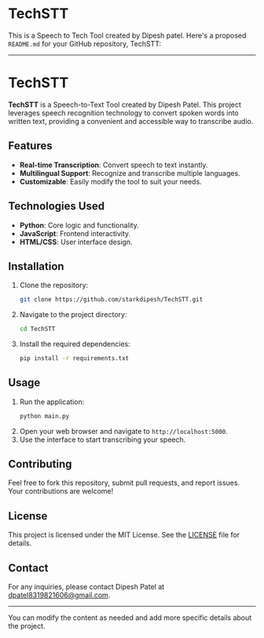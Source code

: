 # TechSTT
This is a Speech to Tech Tool created by Dipesh patel.
Here's a proposed `README.md` for your GitHub repository, TechSTT:

---

# TechSTT

**TechSTT** is a Speech-to-Text Tool created by Dipesh Patel. This project leverages speech recognition technology to convert spoken words into written text, providing a convenient and accessible way to transcribe audio.

## Features

- **Real-time Transcription**: Convert speech to text instantly.
- **Multilingual Support**: Recognize and transcribe multiple languages.
- **Customizable**: Easily modify the tool to suit your needs.

## Technologies Used

- **Python**: Core logic and functionality.
- **JavaScript**: Frontend interactivity.
- **HTML/CSS**: User interface design.

## Installation

1. Clone the repository:
   ```bash
   git clone https://github.com/starkdipesh/TechSTT.git
   ```
2. Navigate to the project directory:
   ```bash
   cd TechSTT
   ```
3. Install the required dependencies:
   ```bash
   pip install -r requirements.txt
   ```

## Usage

1. Run the application:
   ```bash
   python main.py
   ```
2. Open your web browser and navigate to `http://localhost:5000`.
3. Use the interface to start transcribing your speech.

## Contributing

Feel free to fork this repository, submit pull requests, and report issues. Your contributions are welcome!

## License

This project is licensed under the MIT License. See the [LICENSE](LICENSE) file for details.

## Contact

For any inquiries, please contact Dipesh Patel at [dpatel8319821606@gmail.com](mailto:dpatel8319821606@gmail.com).

---

You can modify the content as needed and add more specific details about the project.
